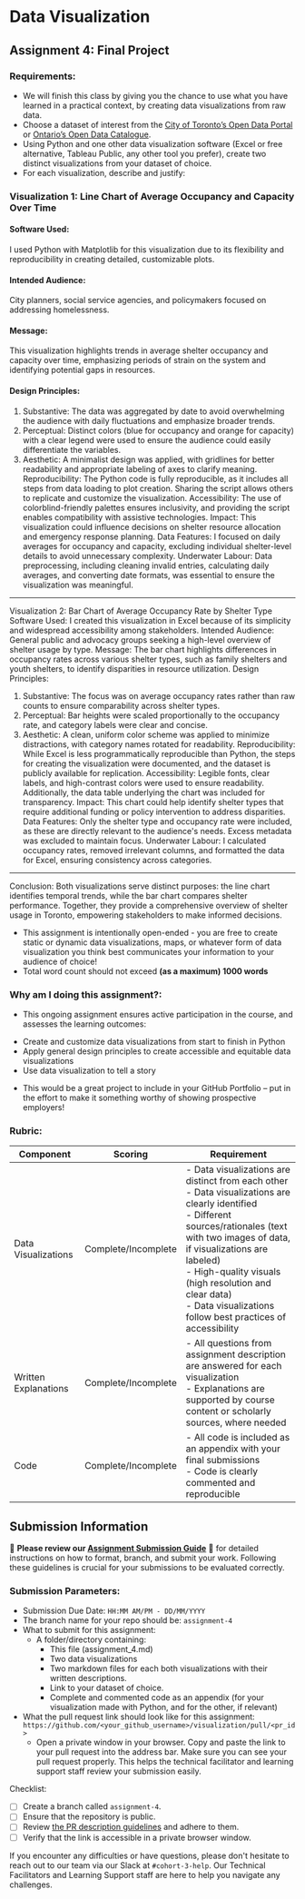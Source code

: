 # Data Visualization

## Assignment 4: Final Project

### Requirements:
- We will finish this class by giving you the chance to use what you have learned in a practical context, by creating data visualizations from raw data. 
- Choose a dataset of interest from the [City of Toronto’s Open Data Portal](https://www.toronto.ca/city-government/data-research-maps/open-data/) or [Ontario’s Open Data Catalogue](https://data.ontario.ca/). 
- Using Python and one other data visualization software (Excel or free alternative, Tableau Public, any other tool you prefer), create two distinct visualizations from your dataset of choice.  
- For each visualization, describe and justify: 

### Visualization 1: Line Chart of Average Occupancy and Capacity Over Time
#### Software Used:
I used Python with Matplotlib for this visualization due to its flexibility and reproducibility in creating detailed, customizable plots.
#### Intended Audience:
City planners, social service agencies, and policymakers focused on addressing homelessness.
#### Message:
This visualization highlights trends in average shelter occupancy and capacity over time, emphasizing periods of strain on the system and identifying potential gaps in resources.
#### Design Principles:
1.	Substantive: The data was aggregated by date to avoid overwhelming the audience with daily fluctuations and emphasize broader trends.
2.	Perceptual: Distinct colors (blue for occupancy and orange for capacity) with a clear legend were used to ensure the audience could easily differentiate the variables.
3.	Aesthetic: A minimalist design was applied, with gridlines for better readability and appropriate labeling of axes to clarify meaning.
Reproducibility:
The Python code is fully reproducible, as it includes all steps from data loading to plot creation. Sharing the script allows others to replicate and customize the visualization.
Accessibility:
The use of colorblind-friendly palettes ensures inclusivity, and providing the script enables compatibility with assistive technologies.
Impact:
This visualization could influence decisions on shelter resource allocation and emergency response planning.
Data Features:
I focused on daily averages for occupancy and capacity, excluding individual shelter-level details to avoid unnecessary complexity.
Underwater Labour:
Data preprocessing, including cleaning invalid entries, calculating daily averages, and converting date formats, was essential to ensure the visualization was meaningful.
________________________________________
Visualization 2: Bar Chart of Average Occupancy Rate by Shelter Type
Software Used:
I created this visualization in Excel because of its simplicity and widespread accessibility among stakeholders.
Intended Audience:
General public and advocacy groups seeking a high-level overview of shelter usage by type.
Message:
The bar chart highlights differences in occupancy rates across various shelter types, such as family shelters and youth shelters, to identify disparities in resource utilization.
Design Principles:
1.	Substantive: The focus was on average occupancy rates rather than raw counts to ensure comparability across shelter types.
2.	Perceptual: Bar heights were scaled proportionally to the occupancy rate, and category labels were clear and concise.
3.	Aesthetic: A clean, uniform color scheme was applied to minimize distractions, with category names rotated for readability.
Reproducibility:
While Excel is less programmatically reproducible than Python, the steps for creating the visualization were documented, and the dataset is publicly available for replication.
Accessibility:
Legible fonts, clear labels, and high-contrast colors were used to ensure readability. Additionally, the data table underlying the chart was included for transparency.
Impact:
This chart could help identify shelter types that require additional funding or policy intervention to address disparities.
Data Features:
Only the shelter type and occupancy rate were included, as these are directly relevant to the audience's needs. Excess metadata was excluded to maintain focus.
Underwater Labour:
I calculated occupancy rates, removed irrelevant columns, and formatted the data for Excel, ensuring consistency across categories.
________________________________________
Conclusion:
Both visualizations serve distinct purposes: the line chart identifies temporal trends, while the bar chart compares shelter performance. Together, they provide a comprehensive overview of shelter usage in Toronto, empowering stakeholders to make informed decisions.



   

- This assignment is intentionally open-ended - you are free to create static or dynamic data visualizations, maps, or whatever form of data visualization you think best communicates your information to your audience of choice! 
- Total word count should not exceed **(as a maximum) 1000 words** 
 
### Why am I doing this assignment?:  
- This ongoing assignment ensures active participation in the course, and assesses the learning outcomes: 
* Create and customize data visualizations from start to finish in Python
* Apply general design principles to create accessible and equitable data visualizations
* Use data visualization to tell a story  
- This would be a great project to include in your GitHub Portfolio – put in the effort to make it something worthy of showing prospective employers!

### Rubric:

| Component         | Scoring  | Requirement                                                                 |
|-------------------|----------|-----------------------------------------------------------------------------|
| Data Visualizations | Complete/Incomplete | - Data visualizations are distinct from each other<br>- Data visualizations are clearly identified<br>- Different sources/rationales (text with two images of data, if visualizations are labeled)<br>- High-quality visuals (high resolution and clear data)<br>- Data visualizations follow best practices of accessibility |
| Written Explanations | Complete/Incomplete | - All questions from assignment description are answered for each visualization<br>- Explanations are supported by course content or scholarly sources, where needed |
| Code              | Complete/Incomplete | - All code is included as an appendix with your final submissions<br>- Code is clearly commented and reproducible |

## Submission Information

🚨 **Please review our [Assignment Submission Guide](https://github.com/UofT-DSI/onboarding/blob/main/onboarding_documents/submissions.md)** 🚨 for detailed instructions on how to format, branch, and submit your work. Following these guidelines is crucial for your submissions to be evaluated correctly.

### Submission Parameters:
* Submission Due Date: `HH:MM AM/PM - DD/MM/YYYY`
* The branch name for your repo should be: `assignment-4`
* What to submit for this assignment:
    * A folder/directory containing:
        * This file (assignment_4.md)
        * Two data visualizations 
        * Two markdown files for each both visualizations with their written descriptions.
        * Link to your dataset of choice.
        * Complete and commented code as an appendix (for your visualization made with Python, and for the other, if relevant) 
* What the pull request link should look like for this assignment: `https://github.com/<your_github_username>/visualization/pull/<pr_id>`
    * Open a private window in your browser. Copy and paste the link to your pull request into the address bar. Make sure you can see your pull request properly. This helps the technical facilitator and learning support staff review your submission easily.

Checklist:
- [ ] Create a branch called `assignment-4`.
- [ ] Ensure that the repository is public.
- [ ] Review [the PR description guidelines](https://github.com/UofT-DSI/onboarding/blob/main/onboarding_documents/submissions.md#guidelines-for-pull-request-descriptions) and adhere to them.
- [ ] Verify that the link is accessible in a private browser window.

If you encounter any difficulties or have questions, please don't hesitate to reach out to our team via our Slack at `#cohort-3-help`. Our Technical Facilitators and Learning Support staff are here to help you navigate any challenges.
